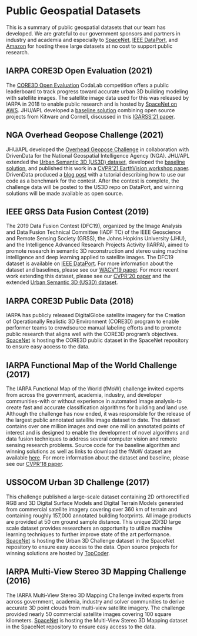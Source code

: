 # Public Geospatial Datasets
This is a summary of public geospatial datasets that our team has developed. We are grateful to our government sponsors and partners in industry and academia and especially to [SpaceNet](https://spacenetchallenge.github.io/datasets/datasetHomePage.html), [IEEE DataPort](https://ieee-dataport.org/), and [Amazon](https://registry.opendata.aws/) for hosting these large datasets at no cost to support public research.

## IARPA CORE3D Open Evaluation (2021)
The [CORE3D Open Evaluation](https://competitions.codalab.org/competitions/33641) CodaLab competition offers a public leaderboard to track progress toward accurate urban 3D building modeling with satellite images. The satellite image data used for this was released by IARPA in 2018 to enable public research and is hosted by [SpaceNet on AWS](https://spacenet.ai/core3d/). JHU/APL developed a [baseline solution](https://github.com/pubgeo/core3d-open) combining open source projects from Kitware and Cornell, discussed in this [IGARSS'21 paper](https://arxiv.org/abs/2107.04622).

## NGA Overhead Geopose Challenge (2021)
JHU/APL developed the [Overhead Geopose Challenge](https://www.drivendata.org/competitions/78/overhead-geopose-challenge/) in collaboration with DrivenData for the National Geospatial Intelligence Agency (NGA). JHU/APL extended the [Urban Semantic 3D (US3D) dataset](https://ieee-dataport.org/open-access/urban-semantic-3d-dataset), developed the [baseline solution](https://github.com/pubgeo/monocular-geocentric-pose), and published this work in a [CVPR'21 EarthVision workshop paper](https://arxiv.org/abs/2105.08229). DrivenData produced a [blog post](https://www.drivendata.co/blog/overhead-geopose-benchmark/) with a tutorial describing how to use our code as a benchmark for the contest. After the contest is complete, the challenge data will be posted to the US3D repo on DataPort, and winning solutions will be made available as open source.

## IEEE GRSS Data Fusion Contest (2019)
The 2019 Data Fusion Contest (DFC19), organized by the Image Analysis and Data Fusion Technical Committee (IADF TC) of the IEEE Geoscience and Remote Sensing Society (GRSS), the Johns Hopkins University (JHU), and the Intelligence Advanced Research Projects Activity (IARPA), aimed to promote research in semantic 3D reconstruction and stereo using machine intelligence and deep learning applied to satellite images. The DFC19 dataset is available on [IEEE DataPort](https://ieee-dataport.org/open-access/data-fusion-contest-2019-dfc2019). For more information about the dataset and baselines, please see our [WACV'19 paper](https://arxiv.org/abs/1811.08739). For more recent work extending this dataset, please see our [CVPR'20 paper](http://openaccess.thecvf.com/content_CVPR_2020/papers/Christie_Learning_Geocentric_Object_Pose_in_Oblique_Monocular_Images_CVPR_2020_paper.pdf) and the extended [Urban Semantic 3D (US3D) dataset](https://ieee-dataport.org/open-access/urban-semantic-3d-dataset). 

## IARPA CORE3D Public Data (2018)
IARPA has publicly released DigitalGlobe satellite imagery for the Creation of Operationally Realistic 3D Environment (CORE3D) program to enable performer teams to crowdsource manual labeling efforts and to promote public research that aligns well with the CORE3D program’s objectives. [SpaceNet](https://spacenet.ai/core3d/) is hosting the CORE3D public dataset in the SpaceNet repository to ensure easy access to the data.

## IARPA Functional Map of the World Challenge (2017)
The IARPA Functional Map of the World (fMoW) challenge invited experts from across the government, academia, industry, and developer communities-with or without experience in automated image analysis-to create fast and accurate classification algorithms for building and land use. Although the challenge has now ended, it was responsible for the release of the largest public annotated satellite image dataset to date. The dataset contains over one million images and over one million annotated points of interest and is designed to enable the development of novel algorithms and data fusion techniques to address several computer vision and remote sensing research problems. Source code for the baseline algorithm and winning solutions as well as links to download the fMoW dataset are available [here](https://github.com/fmow). For more information about the dataset and baseline, please see our [CVPR'18 paper](https://arxiv.org/abs/1711.07846).

## USSOCOM Urban 3D Challenge (2017)
This challenge  published a large-scale dataset containing 2D orthorectified RGB and 3D Digital Surface Models and Digital Terrain Models generated from commercial satellite imagery covering over 360 km of terrain and containing roughly 157,000 annotated building footprints. All image products are provided at 50 cm ground sample distance. This unique 2D/3D large scale dataset provides researchers an opportunity to utilize machine learning techniques to further improve state of the art performance. [SpaceNet](https://spacenet.ai/the-ussocom-urban-3d-competition/) is hosting the Urban 3D Challenge dataset in the SpaceNet repository to ensure easy access to the data. Open source projects for winning solutions are hosted by [TopCoder](https://github.com/topcoderinc/Urban3d).

## IARPA Multi-View Stereo 3D Mapping Challenge (2016)
The IARPA Multi-View Stereo 3D Mapping Challenge invited experts from across government, academia, industry and solver communities to derive accurate 3D point clouds from multi-view satellite imagery. The challenge provided nearly 50 commercial satellite images covering 100 square kilometers. [SpaceNet](https://spacenet.ai/iarpa-multi-view-stereo-3d-mapping/) is hosting the Multi-View Stereo 3D Mapping dataset in the SpaceNet repository to ensure easy access to the data.
